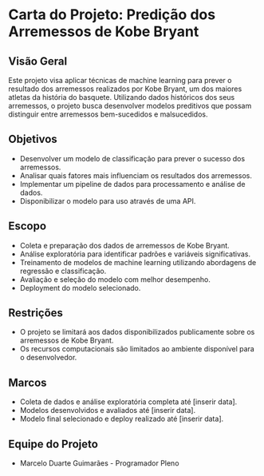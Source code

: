 # Carta do Projeto: Predição dos Arremessos de Kobe Bryant

## Visão Geral
Este projeto visa aplicar técnicas de machine learning para prever o resultado dos arremessos realizados por Kobe Bryant, um dos maiores atletas da história do basquete. Utilizando dados históricos dos seus arremessos, o projeto busca desenvolver modelos preditivos que possam distinguir entre arremessos bem-sucedidos e malsucedidos.

## Objetivos
- Desenvolver um modelo de classificação para prever o sucesso dos arremessos.
- Analisar quais fatores mais influenciam os resultados dos arremessos.
- Implementar um pipeline de dados para processamento e análise de dados.
- Disponibilizar o modelo para uso através de uma API.

## Escopo
- Coleta e preparação dos dados de arremessos de Kobe Bryant.
- Análise exploratória para identificar padrões e variáveis significativas.
- Treinamento de modelos de machine learning utilizando abordagens de regressão e classificação.
- Avaliação e seleção do modelo com melhor desempenho.
- Deployment do modelo selecionado.

## Restrições
- O projeto se limitará aos dados disponibilizados publicamente sobre os arremessos de Kobe Bryant.
- Os recursos computacionais são limitados ao ambiente disponível para o desenvolvedor.

## Marcos
- Coleta de dados e análise exploratória completa até [inserir data].
- Modelos desenvolvidos e avaliados até [inserir data].
- Modelo final selecionado e deploy realizado até [inserir data].

## Equipe do Projeto
- Marcelo Duarte Guimarães - Programador Pleno